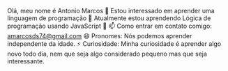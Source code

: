 Olá, meu nome é Antonio Marcos
👀 Estou interessado em aprender uma linguagem de programação
🌱 Atualmente estou aprendendo Lógica de programação usando JavaScript
💞️ 
📫 Como entrar em contato comigo: amarcosds74@gmail.com
😄 Pronomes: Nós podemos aprender independente da idade.
⚡ Curiosidade: Minha curiosidade é aprender algo novo todo dia, nem que seja algo considerado pequeno mas que seja interessante.
<!---
amarcosds74/amarcosds74 is a ✨ special ✨ repository because its `README.md` (this file) appears on your GitHub profile.
You can click the Preview link to take a look at your changes.
--->
